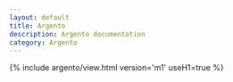 ```yaml
---
layout: default
title: Argento
description: Argento documentation
category: Argento
---
```


{% include argento/view.html version='m1' useH1=true %}
